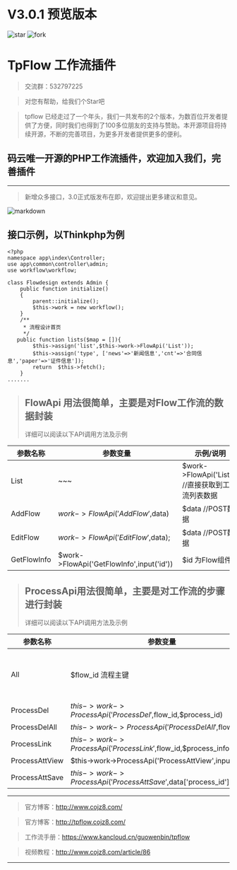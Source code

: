 # V3.0.1 预览版本

![star](https://gitee.com/ntdgg/tpflow/badge/star.svg?theme=dark "tpflow") ![fork](https://gitee.com/ntdgg/tpflow/badge/fork.svg "tpflow") 

# TpFlow 工作流插件

> 交流群：532797225

> 对您有帮助，给我们个Star吧


> tpflow 已经走过了一个年头，我们一共发布的2个版本，为数百位开发者提供了方便，同时我们也得到了100多位朋友的支持与赞助。本开源项目将持续开源，不断的完善项目，为更多开发者提供更多的便利。

## 码云唯一开源的PHP工作流插件，欢迎加入我们，完善插件



---
> 新增众多接口，3.0正式版发布在即，欢迎提出更多建议和意见。

![markdown](http://files.git.oschina.net/group1/M00/06/3A/PaAvDFw4NRKAK6CCAAEZKRKE9TE045.png?token=cc97060f3fa5ed3cb7356ccdab6b10ae&ts=1547187474&attname=1.png "tpflow")

## 接口示例，以Thinkphp为例

```
<?php
namespace app\index\Controller;
use app\common\controller\admin;
use workflow\workflow;

class Flowdesign extends Admin {
    public function initialize()
    {
        parent::initialize();
        $this->work = new workflow();
    }
    /**
	 * 流程设计首页
	 */
   public function lists($map = []){
        $this->assign('list',$this->work->FlowApi('List'));
		$this->assign('type', ['news'=>'新闻信息','cnt'=>'合同信息','paper'=>'证件信息']);
        return  $this->fetch();
    }
.......
```
>## FlowApi 用法很简单，主要是对Flow工作流的数据封装
>详细可以阅读以下API调用方法及示例

| 参数名称  | 参数变量 |示例/说明 |
|---|---|---|
| List  |  ~~~ |$work->FlowApi('List'); //直接获取到工作流列表数据 |
| AddFlow  |  $work->FlowApi('AddFlow',$data) | $data //POST数据 |
| EditFlow|  $work->FlowApi('EditFlow',$data); |$data //POST数据 |
| GetFlowInfo|  $work->FlowApi('GetFlowInfo',input('id')) |$id 为Flow组件 |



>## ProcessApi用法很简单，主要是对工作流的步骤进行封装
>详细可以阅读以下API调用方法及示例

| 参数名称  | 参数变量 |示例/说明 |
|---|---|---|
| All| $flow_id 流程主键 |$this->work->ProcessApi('All',$flow_id); //获取对应流程所有步骤信息，返回JSON json_encode(['total'=>$process_total,'list'=>$process_data]
| ProcessDel|  $this->work->ProcessApi('ProcessDel',$flow_id,$process_id) | $process_id $flow_id 返回Array 
| ProcessDelAll| $this->work->ProcessApi('ProcessDelAll',$flow_id); |$flow_id  清空所有步骤
| ProcessLink|  $this->work->ProcessApi('ProcessLink',$flow_id,$process_info) |保存设计 |
| ProcessAttView|  $this->work->ProcessApi('ProcessAttView',input('id')) |查看步骤设置 |
| ProcessAttSave|  $this->work->ProcessApi('ProcessAttSave',$data['process_id'],$data) |保存步骤信息 |

---

> 官方博客：http://www.cojz8.com/

> 官方博客：http://tpflow.cojz8.com/   

> 工作流手册：https://www.kancloud.cn/guowenbin/tpflow

> 视频教程：http://www.cojz8.com/article/86

---


